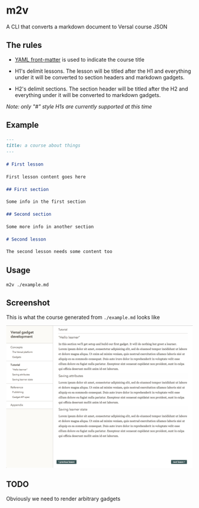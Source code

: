 # m2v

A CLI that converts a markdown document to Versal course JSON

## The rules

* [YAML front-matter](http://jekyllrb.com/docs/frontmatter/) is used to indicate the course title 

* H1's delimit lessons. The lesson will be titled after the H1 and everything under it will be converted to section headers and markdown gadgets.

* H2's delimit sections. The section header will be titled after the H2 and everything under it will be converted to markdown gadgets.

*Note: only "#" style H1s are currently supported at this time*

## Example

```markdown
---
title: a course about things
---

# First lesson

First lesson content goes here

## First section

Some info in the first section

## Second section

Some more info in another section

# Second lesson

The second lesson needs some content too

```

## Usage

`m2v ./example.md`

## Screenshot

This is what the course generated from `./example.md` looks like

![Screenshot](example.png)

## TODO

Obviously we need to render arbitrary gadgets
